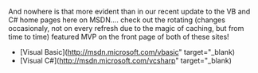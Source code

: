 And nowhere is that more evident than in our recent update to the VB and C# home pages here on MSDN.... check out the rotating (changes occasionaly, not on every refresh due to the magic of caching, but from time to time) featured MVP on the front page of both of these sites!

  * [Visual Basic](http://msdn.microsoft.com/vbasic" target="_blank)
  * [Visual C#](http://msdn.microsoft.com/vcsharp" target="_blank)